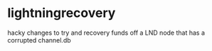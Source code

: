 # lightningrecovery
hacky changes to try and recovery funds off a LND node that has a corrupted channel.db
